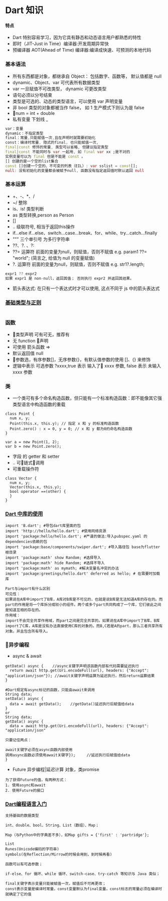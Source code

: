 # Dart 知识

#### 特点
- Dart 特别容易学习，因为它具有静态和动态语言用户都熟悉的特性
- 即时（JIT-Just in Time）编译器:开发周期异常快
- 预编译器 AOT(Ahead of Time) 编译器:编译成快速、可预测的本地代码

### 基本语法
- 所有东西都是对象，都继承自 Object： 包括数字、函数等， 默认值都是 null
- dynamic、Object、var 可代表所有数据类型
- var 一旦赋值不可改类型， dynamic 可更改类型
- 语句必须以分号结束
- 类型是可选的、动态的类型语言，可以使用 var 声明变量
- 非 bool 类型的对象都被当作 false， 如 1 生产模式下则认为是 false
- num = int + double
- 私有变量 下划线 _
```dart
var：变量
dynamic：不指定类型
final：常量,只能赋值一次,且在声明时就需要初始化
const：编译时常量, 隐式的final, 也只能赋值一次, 
final|const 修饰的常量, 类型可以省略, 但建议指定类型
final|const 不能同时与 var 一起用, 如 final var xx ;是不对的
实例变量可以为 final 但是不能是 const 。
[] 创建的是一个空的list集合
const []创建一个空的、不可变的列表（EIL）: var sslist = const[];
null: 没有初始化的变量都会被赋予null, 函数没有指定返回值时默认返回 null
```


### 基本运算
- +、-、*、/
- ~/  整除
- is、is! 类型判断
- as  类型转换,person as Person
- []
- .. 级联符号, 相当于返回this操作
- if...else if...else、switch...case...break、for、while、try...catch...finally
- """ 三个单引号 为多行字符串
- ??、?. 、?:
- ??= 运算符 前面的变量为null，则赋值，否则不赋值 e.g. param1 ??= "world"; (简言之, 给值为 null 的变量赋值)
- ?. 运算符 前面的变量为null，则赋值，否则不赋值 e.g. str1?.length;
```dart
expr1 ?? expr2
如果 expr1 是 non-null，返回其值； 否则执行 expr2 并返回其结果。
```
- 箭头表达式: 在只有一个表达式时才可以使用, 这点不同于 js 中的箭头表达式

### [基础类型与正则](https://blog.csdn.net/hekaiyou/article/details/51310381)
```

```


### 函数
- 类型声明 可有可无，推荐有
- 无 function 声明
- 可使用 箭头函数 =>
- 默认返回值 null
- 参数选，有序参数[]，无序参数{}，有默认值参数的使用 []、{} 来修饰
- 逻辑中表示 可选参数 ?xxxx,true 表示 输入了 xxxx 参数, false 表示 未输入 xxxx 参数

### 类
- 一个类可有多个命名构造函数，但只能有一个标准构造函数：即不能像其它强类型语言中构造函数的重载
```
class Point {
  num x, y; 
  Point(this.x, this.y); // 指定 x 和 y 的标准构造函数
  Point.zero() : x = 0, y = 0; // x 和 y 都为0的命名构造函数
}

var a = new Point(1, 2);
var b = new Point.zero();
```
- 字段 的 getter 和 setter 
- .. 可链式调用
- 可重载操作符
```
class Vector {
  num x, y;
  Vector(this.x, this.y);
  bool operator ==(other) {
  } 
}
```

### [Dart 中库的使用](http://han.guokai.blog.163.com/blog/static/1367182712012101495719194/)
```
import 'B.dart'; #导包dart库里面的包
import 'http://hello/hello.dart'; #使用网络资源
import 'package:hello/hello.dart'; #严谨的做法:导入pubspec.yaml 的dependencies依赖的包
import 'package:base/components/swiper.dart'; #导入路径包 base为flutter根目录
import 'package:math' show Random; #选择导入
import 'package:math' hide Random; #选择不导入
import 'package:math' as mymath; #解决变量名冲突的办法
import 'package:greetings/hello.dart' deferred as hello; # 在需要时加载库

Part与import有什么区别
可见性：
如果说在A库中import了B库，A库对B库是不可见的，也就是说B库是无法知道A库的存在的。而part的作用是将一个库拆分成较小的组件。两个或多个part共同构成了一个库，它们彼此之间是知道互相的存在的。
作用域：
import不会完全共享作用域，而part之间是完全共享的。如果说在A库中import了B库，B库import了C库，A库是没有办法直接使用C库的对象的。而B,C若是A的part，那么三者共享所有对象。并且包含所有导入。

```

### 异步编程 
- async & await
```
getData() async {    //async关键字声明该函数内部有代码需要延迟执行
  return await http.get(Uri.encodeFull(url), headers: {"Accept": "application/json"}); //await关键字声明运算为延迟执行，然后return运算结果
}

#Dart规定有async标记的函数，只能由await来调用
String data;
setData() async {
  data = await getData();    //getData()延迟执行后赋值给data
}
or
String data;
getData() async {
  data = await http.get(Uri.encodeFull(url), headers: {"Accept": "application/json"
  
只要记住两点：

await关键字必须在async函数内部使用
调用async函数必须使用await关键字});     //延迟执行后赋值给data
}
```
- Future 异步编程|延迟计算 对象，类promise
```
为了获得Future的值，有两种方式：
1. 使用async和await
2. 使用Future的接口
```

### [Dart编程语言入门](https://www.imooc.com/article/260329) 
```
支持基础的数据类型

int、double、bool、String、List（数组）、Map；

Map（与Python中的字典差不多），如Map gifts = {'first' : 'partridge'};

List
Runes(Unicode编码的字符串)
symbols(在Reflection/Mirrow的时候会用到，到时候再看)

函数可以有可选参数；

if-else、for 循环、while 循环、switch-case、try-catch 等知识与 Java 类似；

final关键字表示变量只能被赋值一次，赋值后不可再更改；
const表示变量是编译时常量，const变量默认为final变量，const标志的常量必须在编译时就确定了它的值 
```